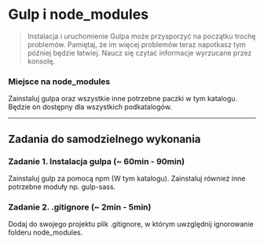 # Gulp i node_modules
> Instalacja i uruchomienie Gulpa może przysporzyć na początku trochę problemów.
> Pamiętaj, że im więcej problemów teraz napotkasz tym później będzie łatwiej. Naucz się czytać
> informacje wyrzucane przez konsolę.

### Miejsce na node_modules

Zainstaluj gulpa oraz wszystkie inne potrzebne paczki w tym katalogu. Będzie on dostępny dla wszystkich podkatalogów.

-------------------------------------------------------------------------------

## Zadania do samodzielnego wykonania

### Zadanie 1. Instalacja gulpa (~ 60min - 90min)

Zainstaluj gulp za pomocą npm (W tym katalogu). Zainstaluj również inne potrzebne moduły np. gulp-sass.

### Zadanie 2. .gitignore (~ 2min - 5min)

Dodaj do swojego projektu plik .gitignore, w którym uwzględnij ignorowanie folderu node_modules.
